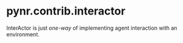 # pynr.contrib.interactor

InterActor is just _one-way_ of implementing agent interaction with an environment.